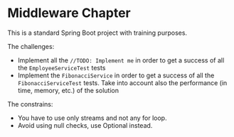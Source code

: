 # Middleware Chapter

This is a standard Spring Boot project with training purposes. 

The challenges:

- Implement all the `//TODO: Implement me` in order to get a success of all the `EmployeeServiceTest` tests
- Implement the `FibonacciService` in order to get a success of all the `FibonacciServiceTest` tests. Take into account also the performance (in time, memory, etc.) of the solution


The constrains:

- You have to use only streams and not any for loop.
- Avoid using null checks, use Optional instead.
